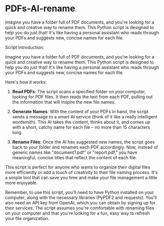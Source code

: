 # PDFs-AI-rename
Imagine you have a folder full of PDF documents, and you're looking for a quick and creative way to rename them. This Python script is designed to help you do just that! It's like having a personal assistant who reads through your PDFs and suggests new, concise names for each file.

Script Introduction:

Imagine you have a folder full of PDF documents, and you're looking for a quick and creative way to rename them. This Python script is designed to help you do just that! It's like having a personal assistant who reads through your PDFs and suggests new, concise names for each file.

Here's how it works:

1. **Read PDFs**: The script scans a specified folder on your computer, looking for PDF files. It then reads the text from each PDF, pulling out the information that will inspire the new file names.

2. **Generate Names**: With the content of your PDFs in hand, the script sends a message to a smart AI service (think of it like a really intelligent wordsmith). This AI takes the content, thinks about it, and comes up with a short, catchy name for each file – no more than 15 characters long.

3. **Rename Files**: Once the AI has suggested new names, the script goes back to your folder and renames each PDF accordingly. Now, instead of generic names like "document1.pdf" or "report.pdf," you have meaningful, concise titles that reflect the content of each file.

This script is perfect for anyone who wants to organize their digital files more efficiently or add a touch of creativity to their file naming process. It's a simple tool that can save you time and make your file management a little more enjoyable.

Remember, to use this script, you'll need to have Python installed on your computer, along with the necessary libraries (PyPDF2 and requests). You'll also need an API key from OpenAI, which you can obtain by signing up for their services. The script assumes you're comfortable with renaming files on your computer and that you're looking for a fun, easy way to refresh your file organization.
